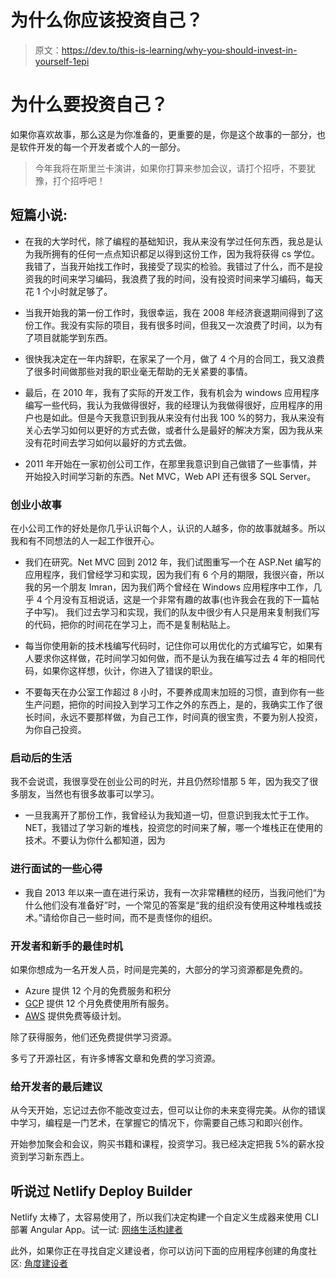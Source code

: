 # 为什么你应该投资自己？

> 原文：<https://dev.to/this-is-learning/why-you-should-invest-in-yourself-1epi>

# 为什么要投资自己？

如果你喜欢故事，那么这是为你准备的，更重要的是，你是这个故事的一部分，也是软件开发的每一个开发者或个人的一部分。

> 今年我将在斯里兰卡演讲，如果你打算来参加会议，请打个招呼，不要犹豫，打个招呼吧！

## 短篇小说:

*   在我的大学时代，除了编程的基础知识，我从来没有学过任何东西，我总是认为我所拥有的任何一点点知识都足以得到这份工作，因为我将获得 cs 学位。我错了，当我开始找工作时，我接受了现实的检验。我错过了什么，而不是投资我的时间来学习编码，我浪费了我的时间，没有投资时间来学习编码，每天花 1 个小时就足够了。

*   当我开始我的第一份工作时，我很幸运，我在 2008 年经济衰退期间得到了这份工作。我没有实际的项目，我有很多时间，但我又一次浪费了时间，以为有了项目就能学到东西。

*   很快我决定在一年内辞职，在家呆了一个月，做了 4 个月的合同工，我又浪费了很多时间做那些对我的职业毫无帮助的无关紧要的事情。

*   最后，在 2010 年，我有了实际的开发工作，我有机会为 windows 应用程序编写一些代码，我认为我做得很好，我的经理认为我做得很好，应用程序的用户也是如此。但是今天我意识到我从来没有付出我 100 %的努力，我从来没有关心去学习如何以更好的方式去做，或者什么是最好的解决方案，因为我从来没有花时间去学习如何以最好的方式去做。

*   2011 年开始在一家初创公司工作，在那里我意识到自己做错了一些事情，并开始投入时间学习新的东西。Net MVC，Web API 还有很多 SQL Server。

### 创业小故事

在小公司工作的好处是你几乎认识每个人，认识的人越多，你的故事就越多。所以我和有不同想法的人一起工作很开心。

*   我们在研究。Net MVC 回到 2012 年，我们试图重写一个在 ASP.Net 编写的应用程序，我们曾经学习和实现，因为我们有 6 个月的期限，我很兴奋，所以我的另一个朋友 Imran，因为我们两个曾经在 Windows 应用程序中工作，几乎 4 个月没有互相说话，这是一个非常有趣的故事(也许我会在我的下一篇帖子中写)。 我们过去学习和实现，我们的队友中很少有人只是用来复制我们写的代码，把你的时间花在学习上，而不是复制粘贴上。

*   每当你使用新的技术栈编写代码时，记住你可以用优化的方式编写它，如果有人要求你这样做，花时间学习如何做，而不是认为我在编写过去 4 年的相同代码，如果你这样想，伙计，你进入了错误的职业。

*   不要每天在办公室工作超过 8 小时，不要养成周末加班的习惯，直到你有一些生产问题，把你的时间投入到学习工作之外的东西上，是的，我确实工作了很长时间，永远不要那样做，为自己工作，时间真的很宝贵，不要为别人投资，为你自己投资。

### 启动后的生活

我不会说谎，我很享受在创业公司的时光，并且仍然珍惜那 5 年，因为我交了很多朋友，当然也有很多故事可以学习。

*   一旦我离开了那份工作，我曾经认为我知道一切，但意识到我太忙于工作。NET，我错过了学习新的堆栈，投资您的时间来了解，哪一个堆栈正在使用的技术。不要认为你什么都知道，因为

### 进行面试的一些心得

*   我自 2013 年以来一直在进行采访，我有一次非常糟糕的经历，当我问他们“为什么他们没有准备好”时，一个常见的答案是“我的组织没有使用这种堆栈或技术。”请给你自己一些时间，而不是责怪你的组织。

### 开发者和新手的最佳时机

如果你想成为一名开发人员，时间是完美的，大部分的学习资源都是免费的。

*   Azure 提供 12 个月的免费服务和积分
*   [GCP](https://cloud.google.com/) 提供 12 个月免费使用所有服务。
*   [AWS](https://aws.amazon.com) 提供免费等级计划。

除了获得服务，他们还免费提供学习资源。

多亏了开源社区，有许多博客文章和免费的学习资源。

### 给开发者的最后建议

从今天开始，忘记过去你不能改变过去，但可以让你的未来变得完美。从你的错误中学习，编程是一门艺术，在掌握它的情况下，你需要自己练习和即兴创作。

开始参加聚会和会议，购买书籍和课程，投资学习。我已经决定把我 5%的薪水投资到学习新东西上。

## 听说过 Netlify Deploy Builder

Netlify 太棒了，太容易使用了，所以我们决定构建一个自定义生成器来使用 CLI 部署 Angular App。试一试:
[网络生活构建者](https://github.com/ngx-builders/netlify-builder)

此外，如果你正在寻找自定义建设者，你可以访问下面的应用程序创建的角度社区:
[角度建设者](https://angular-builders.dev)